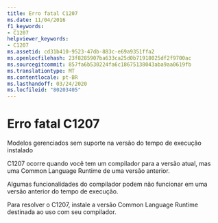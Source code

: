 ```yaml
---
title: Erro fatal C1207
ms.date: 11/04/2016
f1_keywords:
- C1207
helpviewer_keywords:
- C1207
ms.assetid: cd31b410-9523-47db-883c-e69a9351ffa2
ms.openlocfilehash: 23f8285907ba633ca25d0b71918025df2f9700ac
ms.sourcegitcommit: 857fa6b530224fa6c18675138043aba9aa0619fb
ms.translationtype: MT
ms.contentlocale: pt-BR
ms.lasthandoff: 03/24/2020
ms.locfileid: "80203405"
---
```

# <a name="fatal-error-c1207"></a>Erro fatal C1207

Modelos gerenciados sem suporte na versão do tempo de execução instalado

C1207 ocorre quando você tem um compilador para a versão atual, mas uma Common Language Runtime de uma versão anterior.

Algumas funcionalidades do compilador podem não funcionar em uma versão anterior do tempo de execução.

Para resolver o C1207, instale a versão Common Language Runtime destinada ao uso com seu compilador.
